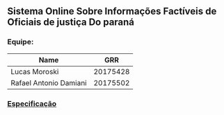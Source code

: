 ## Sistema Online Sobre Informações Factíveis de Oficiais de justiça Do paraná

### Equipe:

| Name | GRR |
|----------|:-------------:|
| Lucas Moroski | 20175428 |
| Rafael Antonio Damiani | 20175502 |

### [Especificação](ProjectSpecification.md)

